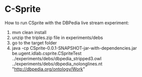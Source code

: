# C-Sprite

How to run CSprite with the DBPedia live stream experiment:
1) mvn clean install
2) unzip the triples.zip file in experiments/debs
4) go to the target folder
3) java -cp CSprite-0.0.1-SNAPSHOT-jar-with-dependencies.jar be.ugent.idlab.csprite.CSpriteTest ../experiments/debs/dbpedia_stripped3.owl ../experiments/debs/dbpedia_nolonglines.nt "<http://dbpedia.org/ontology/Work>"
